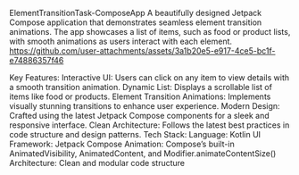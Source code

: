 ElementTransitionTask-ComposeApp
A beautifully designed Jetpack Compose application that demonstrates seamless element transition animations. The app showcases a list of items, such as food or product lists, with smooth animations as users interact with each element.
https://github.com/user-attachments/assets/3a1b20e5-e917-4ce5-bc1f-e74886357f46


Key Features:
Interactive UI: Users can click on any item to view details with a smooth transition animation.
Dynamic List: Displays a scrollable list of items like food or products.
Element Transition Animations: Implements visually stunning transitions to enhance user experience.
Modern Design: Crafted using the latest Jetpack Compose components for a sleek and responsive interface.
Clean Architecture: Follows the latest best practices in code structure and design patterns.
Tech Stack:
Language: Kotlin
UI Framework: Jetpack Compose
Animation: Compose’s built-in AnimatedVisibility, AnimatedContent, and Modifier.animateContentSize()
Architecture: Clean and modular code structure
